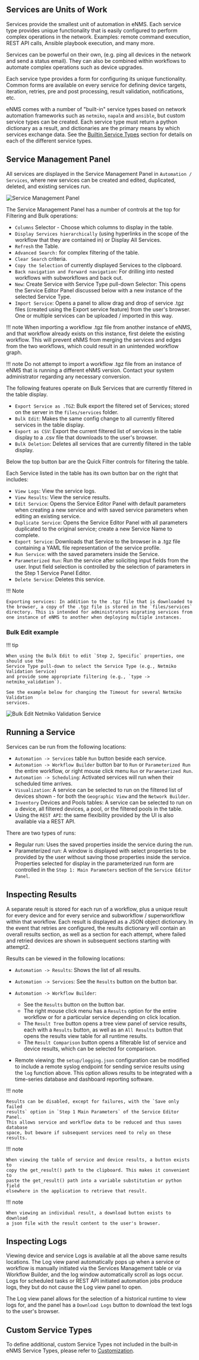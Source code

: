 ## Services are Units of Work

Services provide the smallest unit of automation in eNMS. Each service
type provides unique functionality that is easily configured to perform
complex operations in the network. Examples: remote command execution,
REST API calls, Ansible playbook execution, and many more.

Services can be powerful on their own, (e.g. ping all devices in the
network and send a status email). They can also be combined within
workflows to automate complex operations such as device upgrades.

Each service type provides a form for configuring its unique
functionality. Common forms are available on every service for defining
device targets, iteration, retries, pre and post processing, result
validation, notifications, etc.

eNMS comes with a number of "built-in" service types based on network
automation frameworks such as `netmiko`, `napalm` and `ansible`, but
custom service types can be created. Each service type must return a python
dictionary as a result, and dictionaries are the primary means by which
services exchange data.  See the [Builtin Service Types](../builtin_services/)
section for details on each of the different service types.

## Service Management Panel

All services are displayed in the Service Management Panel in 
`Automation / Services`, where new services can be created and edited,
duplicated, deleted, and existing services run.

![Service Management Panel](../_static/automation/services/services.png)

The Service Management Panel has a number of controls at the top for
Filtering and Bulk operations:

-  `Columns` Selector - Choose which columns to display in the table.
-  `Display Services hierarchically` (using hyperlinks in the scope of
   the workflow that they are contained in) or Display All Services.
-  `Refresh` the Table.
-  `Advanced Search:` for complex filtering of the table.
-  `Clear Search` criteria.
-  `Copy the Selection` of currently displayed Services to the clipboard.
-  `Back navigation and Forward navigation`: For drilling into nested
   workflows with subworkflows and back out.
-  `New`: Create Service with Service Type pull-down Selector: This opens
   the Service Editor Panel discussed below with a new instance of the 
   selected Service Type.
-  `Import Service`: Opens a panel to allow drag and drop of service
   .tgz files (created using the Export service feature) from the user's
   browser. One or multiple services can be uploaded / imported in this way.
   
!!! note
    When importing a workflow .tgz file from another instance of eNMS, and
    that workflow already exists on this instance, first delete the existing
    workflow.  This will prevent eNMS from merging the services and edges from
    the two workflows, which could result in an unintended workflow graph.

!!! note
    Do not attempt to import a workflow .tgz file from an instance of eNMS
    that is running a different eNMS version.  Contact your system administrator
    regarding any necessary conversion.

The following features operate on Bulk Services that are currently
filtered in the table display.

-  `Export Service as .TGZ`: Bulk export the filtered set of Services; stored on
   the server in the `files/services` folder. 
-  `Bulk Edit`:  Makes the same config change to all currently filtered
   services in the table display.
-  `Export as CSV`: Export the current filtered list of services in the
   table display to a .csv file that downloads to the user's browser.
-  `Bulk Deletion`: Deletes all services that are currently filtered in the
   table display.

Below the top button bar are the Quick Filter controls for filtering the table.

Each Service listed in the table has its own button bar on the right that
includes:

-  `View Logs`: View the service logs.
-  `View Results`: View the service results.
-  `Edit Service`: Opens the Service Editor Panel with default parameters when
   creating a new service and with saved service parameters when editing an
   existing service.
-  `Duplicate Service`: Opens the Service Editor Panel with all parameters
   duplicated to the original service; create a new Service Name to complete.
-  `Export Service`: Downloads that Service to the browser in a .tgz file
   containing a YAML file representation of the service profile. 
-  `Run Service`: with the saved parameters inside the Service.
-  `Parameterized Run`: Run the service after soliciting input fields from the
   user. Input field selection is controlled by the selection of parameters
   in the Step 1 Service Panel Editor.
-  `Delete Service`: Deletes this service. 

!!! Note

	Exporting services: In addition to the .tgz file that is downloaded to
    the browser, a copy of the .tgz file is stored in the `files/services`
    directory. This is intended for administrators migrating services from
    one instance of eNMS to another when deploying multiple instances.

### Bulk Edit example 

!!! tip

    When using the Bulk Edit to edit `Step 2, Specific` properties, one should use the 
    Service Type pull-down to select the Service Type (e.g., Netmiko Validation Service)
    and provide some appropriate filtering (e.g., `type -> netmiko_validation`).
    
    See the example below for changing the Timeout for several Netmiko Validation 
    services.
    
![Bulk Edit Netmiko Validation Service](../_static/automation/services/bulk_edit_netmiko_validation.png)      
    

## Running a Service

Services can be run from the following locations:

- `Automation -> Services` table `Run` button beside each service.
- `Automation -> Workflow Builder` button bar to `Run` or `Parameterized Run` 
  the entire workflow, or right mouse click menu `Run` or `Parameterized Run`.
- `Automation -> Scheduling`: Activated services will run when their scheduled
  time arrives.
- `Visualization`:  A service can be selected to run on the filtered
  list of devices shown - for both the `Geographic View` and the `Network Builder`.
- `Inventory` Devices and Pools tables: A service can be selected to run
  on a device, all filtered devices, a pool, or the filtered pools in the table.
- Using the `REST API`: the same flexibility provided by the UI is also available 
  via a REST API. 

There are two types of runs:

- Regular run: Uses the saved properties inside the service during the run.
- Parameterized run: A window is displayed with select properties to be 
  provided by the user without saving those properties inside the service.
  Properties selected for display in the parameterized run form are controlled
  in the `Step 1: Main Parameters` section of the `Service Editor Panel`. 

## Inspecting Results

A separate result is stored for each run of a workflow, plus a
unique result for every device and for every service and
subworkflow / superworkflow within that workflow. Each result is displayed
as a JSON object dictionary. In the event that retries are configured, the
results dictionary will contain an overall results section, as well as a
section for each attempt, where failed and retried devices are shown in
subsequent sections starting with attempt2.

Results can be viewed in the following locations:

- `Automation -> Results`: Shows the list of all results.
- `Automation -> Services`: See the `Results` button on the button bar.
- `Automation -> Workflow Builder`:

    - See the `Results` button on the button bar. 
    - The right mouse click menu has a `Results` option for the entire workflow
      or for a particular service depending on click location.
    - The `Result Tree` button opens a tree view panel of service results,
      each with a `Results` button, as well as an `All Results` button that 
      opens the results view table for all runtime results.
    - The `Result Comparison` button opens a filterable list of service
      and device results, which can be selected for comparison.
     
- Remote viewing: the `setup/logging.json` configuration can be modified to
  include a remote syslog endpoint for sending service results using the `log`
  function above. This option allows results to be integrated with a 
  time-series database and dashboard reporting software.

!!! note
    
    Results can be disabled, except for failures, with the `Save only failed
    results` option in `Step 1 Main Parameters` of the Service Editor Panel.
    This allows service and workflow data to be reduced and thus saves database
    space, but beware if subsequent services need to rely on these results.
    
!!! note
    
    When viewing the table of service and device results, a button exists to
    copy the get_result() path to the clipboard. This makes it convenient to
    paste the get_result() path into a variable substitution or python field
    elsewhere in the application to retrieve that result.
    
!!! note

    When viewing an individual result, a download button exists to download
    a json file with the result content to the user's browser.
  
## Inspecting Logs

Viewing device and service Logs is available at all the above 
same results locations. The Log view panel automatically pops up when a service
or workflow is manually initiated via the Services Management table or via
Workflow Builder, and the log window automatically scroll as logs occur.
Logs for scheduled tasks or REST API initiated automation
jobs produce logs, they but do not cause the Log view panel to open.

The Log view panel allows for the selection of a historical runtime to view logs
for, and the panel has a `Download Logs` button to download the text logs to
the user's browser.

## Custom Service Types

To define additional, custom Service Types not included in the built-in eNMS Service 
Types, please refer to [Customization](../../advanced/customization/#custom-service-types).
